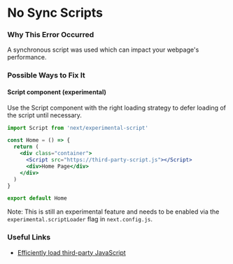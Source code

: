 # No Sync Scripts

### Why This Error Occurred

A synchronous script was used which can impact your webpage's performance.

### Possible Ways to Fix It

#### Script component (experimental)

Use the Script component with the right loading strategy to defer loading of the script until necessary.

```jsx
import Script from 'next/experimental-script'

const Home = () => {
  return (
    <div class="container">
      <Script src="https://third-party-script.js"></Script>
      <div>Home Page</div>
    </div>
  )
}

export default Home
```

Note: This is still an experimental feature and needs to be enabled via the `experimental.scriptLoader` flag in `next.config.js`.

### Useful Links

- [Efficiently load third-party JavaScript](https://web.dev/efficiently-load-third-party-javascript/)
